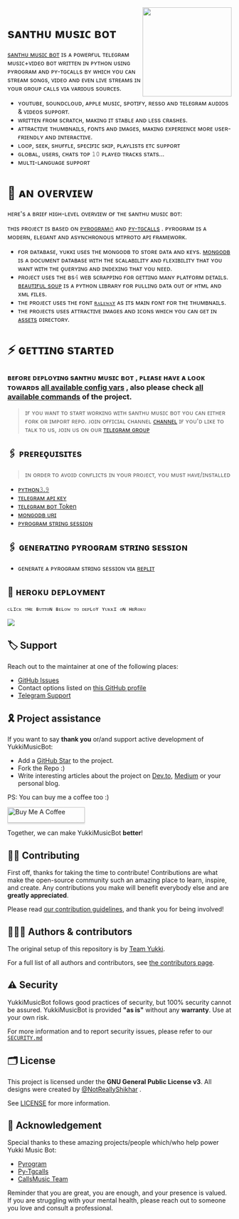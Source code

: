   <img src="https://telegra.ph/file/52771fab9aa447154ecfd.jpg" align="right" width="200" height="200"/>

# sᴀɴᴛʜᴜ ᴍᴜsɪᴄ ʙᴏᴛ


 
[sᴀɴᴛʜᴜ ᴍᴜsɪᴄ ʙᴏᴛ](https://github.com/Podilisanthosh/YukkiMusicBot?organization=Podilisanthosh&organization=Podilisanthosh) ɪs ᴀ ᴘᴏᴡᴇʀғᴜʟ ᴛᴇʟᴇɢʀᴀᴍ ᴍᴜsɪᴄ+ᴠɪᴅᴇᴏ ʙᴏᴛ ᴡʀɪᴛᴛᴇɴ ɪɴ ᴘʏᴛʜᴏɴ ᴜsɪɴɢ ᴘʏʀᴏɢʀᴀᴍ ᴀɴᴅ ᴘʏ-ᴛɢᴄᴀʟʟs ʙʏ ᴡʜɪᴄʜ ʏᴏᴜ ᴄᴀɴ sᴛʀᴇᴀᴍ sᴏɴɢs, ᴠɪᴅᴇᴏ ᴀɴᴅ ᴇᴠᴇɴ ʟɪᴠᴇ sᴛʀᴇᴀᴍs ɪɴ ʏᴏᴜʀ ɢʀᴏᴜᴘ ᴄᴀʟʟs ᴠɪᴀ ᴠᴀʀɪᴏᴜs sᴏᴜʀᴄᴇs.

* ʏᴏᴜᴛᴜʙᴇ, sᴏᴜɴᴅᴄʟᴏᴜᴅ, ᴀᴘᴘʟᴇ ᴍᴜsɪᴄ, sᴘᴏᴛɪғʏ, ʀᴇssᴏ ᴀɴᴅ ᴛᴇʟᴇɢʀᴀᴍ ᴀᴜᴅɪᴏs & ᴠɪᴅᴇᴏs sᴜᴘᴘᴏʀᴛ.
* ᴡʀɪᴛᴛᴇɴ ғʀᴏᴍ sᴄʀᴀᴛᴄʜ, ᴍᴀᴋɪɴɢ ɪᴛ sᴛᴀʙʟᴇ ᴀɴᴅ ʟᴇss ᴄʀᴀsʜᴇs.
* ᴀᴛᴛʀᴀᴄᴛɪᴠᴇ ᴛʜᴜᴍʙɴᴀɪʟs, ғᴏɴᴛs ᴀɴᴅ ɪᴍᴀɢᴇs,  ᴍᴀᴋɪɴɢ ᴇxᴘᴇʀɪᴇɴᴄᴇ ᴍᴏʀᴇ ᴜsᴇʀ-ғʀɪᴇɴᴅʟʏ ᴀɴᴅ ɪɴᴛᴇʀᴀᴄᴛɪᴠᴇ.
* ʟᴏᴏᴘ, sᴇᴇᴋ, sʜᴜғғʟᴇ, sᴘᴇᴄɪғɪᴄ sᴋɪᴘ, ᴘʟᴀʏʟɪsᴛs ᴇᴛᴄ sᴜᴘᴘᴏʀᴛ
* ɢʟᴏʙᴀʟ, ᴜsᴇʀs, ᴄʜᴀᴛs ᴛᴏᴘ 𝟷𝟶 ᴘʟᴀʏᴇᴅ ᴛʀᴀᴄᴋs sᴛᴀᴛs... 
* ᴍᴜʟᴛɪ-ʟᴀɴɢᴜᴀɢᴇ sᴜᴘᴘᴏʀᴛ


# 🔗 ᴀɴ ᴏᴠᴇʀᴠɪᴇᴡ

ʜᴇʀᴇ's ᴀ ʙʀɪᴇғ ʜɪɢʜ-ʟᴇᴠᴇʟ ᴏᴠᴇʀᴠɪᴇᴡ ᴏғ ᴛʜᴇ sᴀɴᴛʜᴜ ᴍᴜsɪᴄ ʙᴏᴛ:

ᴛʜɪs ᴘʀᴏᴊᴇᴄᴛ ɪs ʙᴀsᴇᴅ ᴏɴ [ᴘʏʀᴏɢʀᴀᴍ🔥](https://github.com/pyrogram) ᴀɴᴅ [ᴘʏ-ᴛɢᴄᴀʟʟs](https://github.com/pytgcalls/pytgcalls) . ᴘʏʀᴏɢʀᴀᴍ ɪs ᴀ ᴍᴏᴅᴇʀɴ, ᴇʟᴇɢᴀɴᴛ ᴀɴᴅ ᴀsʏɴᴄʜʀᴏɴᴏᴜs ᴍᴛᴘʀᴏᴛᴏ ᴀᴘɪ ғʀᴀᴍᴇᴡᴏʀᴋ.

* ғᴏʀ ᴅᴀᴛᴀʙᴀsᴇ, ʏᴜᴋᴋɪ ᴜsᴇs ᴛʜᴇ ᴍᴏɴɢᴏᴅʙ ᴛᴏ sᴛᴏʀᴇ ᴅᴀᴛᴀ ᴀɴᴅ ᴋᴇʏs. [ᴍᴏɴɢᴏᴅʙ](ʜᴛᴛᴘs://ᴡᴡᴡ.ᴍᴏɴɢᴏᴅʙ.ᴄᴏᴍ/) ɪs ᴀ ᴅᴏᴄᴜᴍᴇɴᴛ ᴅᴀᴛᴀʙᴀsᴇ ᴡɪᴛʜ ᴛʜᴇ sᴄᴀʟᴀʙɪʟɪᴛʏ ᴀɴᴅ ғʟᴇxɪʙɪʟɪᴛʏ ᴛʜᴀᴛ ʏᴏᴜ ᴡᴀɴᴛ ᴡɪᴛʜ ᴛʜᴇ ǫᴜᴇʀʏɪɴɢ ᴀɴᴅ ɪɴᴅᴇxɪɴɢ ᴛʜᴀᴛ ʏᴏᴜ ɴᴇᴇᴅ.
* ᴘʀᴏᴊᴇᴄᴛ ᴜsᴇs ᴛʜᴇ ʙs𝟺 ᴡᴇʙ sᴄʀᴀᴘᴘɪɴɢ ғᴏʀ ɢᴇᴛᴛɪɴɢ ᴍᴀɴʏ ᴘʟᴀᴛғᴏʀᴍ ᴅᴇᴛᴀɪʟs. [ʙᴇᴀᴜᴛɪғᴜʟ sᴏᴜᴘ](ʜᴛᴛᴘs://ᴡᴡᴡ.ᴄʀᴜᴍᴍʏ.ᴄᴏᴍ/sᴏғᴛᴡᴀʀᴇ/ʙᴇᴀᴜᴛɪғᴜʟsᴏᴜᴘ/ʙs𝟺/ᴅᴏᴄ/) ɪs ᴀ ᴘʏᴛʜᴏɴ ʟɪʙʀᴀʀʏ ғᴏʀ ᴘᴜʟʟɪɴɢ ᴅᴀᴛᴀ ᴏᴜᴛ ᴏғ ʜᴛᴍʟ ᴀɴᴅ xᴍʟ ғɪʟᴇs.
* ᴛʜᴇ ᴘʀᴏᴊᴇᴄᴛ ᴜsᴇs ᴛʜᴇ ғᴏɴᴛ [`ʀᴀʟᴇᴡᴀʏ`](../ᴀssᴇᴛs/ғᴏɴᴛ𝟸.ᴛᴛғ) ᴀs ɪᴛs ᴍᴀɪɴ ғᴏɴᴛ ғᴏʀ ᴛʜᴇ ᴛʜᴜᴍʙɴᴀɪʟs.
* ᴛʜᴇ ᴘʀᴏᴊᴇᴄᴛs ᴜsᴇs ᴀᴛᴛʀᴀᴄᴛɪᴠᴇ ɪᴍᴀɢᴇs ᴀɴᴅ ɪᴄᴏɴs ᴡʜɪᴄʜ ʏᴏᴜ ᴄᴀɴ ɢᴇᴛ ɪɴ [ᴀssᴇᴛs](../ᴀssᴇᴛs/) ᴅɪʀᴇᴄᴛᴏʀʏ.


# ⚡️ ɢᴇᴛᴛɪɴɢ sᴛᴀʀᴛᴇᴅ

### ʙᴇғᴏʀᴇ ᴅᴇᴘʟᴏʏɪɴɢ sᴀɴᴛʜᴜ ᴍᴜsɪᴄ ʙᴏᴛ , ᴘʟᴇᴀsᴇ ʜᴀᴠᴇ ᴀ ʟᴏᴏᴋ ᴛᴏᴡᴀʀᴅs [all available config vars](../config/README.md) , also please check [all available commands](../strings/command.yml) of the project.

> ɪғ ʏᴏᴜ ᴡᴀɴᴛ ᴛᴏ sᴛᴀʀᴛ ᴡᴏʀᴋɪɴɢ ᴡɪᴛʜ sᴀɴᴛʜᴜ ᴍᴜsɪᴄ ʙᴏᴛ ʏᴏᴜ ᴄᴀɴ ᴇɪᴛʜᴇʀ ғᴏʀᴋ ᴏʀ ɪᴍᴘᴏʀᴛ ʀᴇᴘᴏ.
> ᴊᴏɪɴ ᴏғғɪᴄɪᴀʟ ᴄʜᴀɴɴᴇʟ [ᴄʜᴀɴɴᴇʟ](https://t.me/santhubotupadates) 
> ɪғ ʏᴏᴜ'ᴅ ʟɪᴋᴇ ᴛᴏ ᴛᴀʟᴋ ᴛᴏ ᴜs, ᴊᴏɪɴ ᴜs ᴏɴ ᴏᴜʀ [ᴛᴇʟᴇɢʀᴀᴍ ɢʀᴏᴜᴘ](https://t.me/santhuvc)


## 🖇 ᴘʀᴇʀᴇǫᴜɪsɪᴛᴇs

> ɪɴ ᴏʀᴅᴇʀ ᴛᴏ ᴀᴠᴏɪᴅ ᴄᴏɴғʟɪᴄᴛs ɪɴ ʏᴏᴜʀ ᴘʀᴏᴊᴇᴄᴛ, ʏᴏᴜ ᴍᴜsᴛ ʜᴀᴠᴇ/ɪɴsᴛᴀʟʟᴇᴅ

- [ᴘʏᴛʜᴏɴ𝟹.𝟿](https://www.python.org/downloads/release/python-390/)
- [ᴛᴇʟᴇɢʀᴀᴍ ᴀᴘɪ ᴋᴇʏ](https://docs.pyrogram.org/intro/setup#api-keys)
- [ᴛᴇʟᴇɢʀᴀᴍ ʙᴏᴛ Token](https://t.me/botfather)
- [ᴍᴏɴɢᴏᴅʙ ᴜʀɪ](https://account.mongodb.com/account)
- [ᴘʏʀᴏɢʀᴀᴍ sᴛʀɪɴɢ sᴇssɪᴏɴ](https://replit.com/@ErichDaniken/Generate-Telegram-String-Session)


## 🖇 ɢᴇɴᴇʀᴀᴛɪɴɢ ᴘʏʀᴏɢʀᴀᴍ sᴛʀɪɴɢ sᴇssɪᴏɴ

- ɢᴇɴᴇʀᴀᴛᴇ ᴀ ᴘʏʀᴏɢʀᴀᴍ sᴛʀɪɴɢ sᴇssɪᴏɴ ᴠɪᴀ [ʀᴇᴘʟɪᴛ](https://replit.com/@ErichDaniken/Generate-Telegram-String-Session) 

## 🚀 ʜᴇʀᴏᴋᴜ ᴅᴇᴘʟᴏʏᴍᴇɴᴛ

<code>ᴄʟɪᴄᴋ ᴛʜᴇ ʙᴜᴛᴛᴏɴ ʙᴇʟᴏᴡ ᴛᴏ ᴅᴇᴘʟᴏʏ ʏᴜᴋᴋɪ ᴏɴ ʜᴇʀᴏᴋᴜ</code>
    



<img src="https://telegra.ph/file/6b75b57da50ef1183fcdc.jpg" align="center">


## 🏷 Support

Reach out to the maintainer at one of the following places:

- [GitHub Issues](https://github.com/TeamYukki/yukkimusicbot/issues/new?assignees=&labels=question&template=SUPPORT_QUESTION.md&title=support%3A+)
- Contact options listed on [this GitHub profile](https://github.com/TeamYukki)
- [Telegram Support](https://t.me/YukkiSupport)

## 🎗 Project assistance

If you want to say **thank you** or/and support active development of YukkiMusicBot:

- Add a [GitHub Star](https://github.com/TeamYukki/YukkiMusicBot) to the project.
- Fork the Repo :) 
- Write interesting articles about the project on [Dev.to](https://dev.to/), [Medium](https://medium.com/) or your personal blog.

PS: You can buy me a coffee too :)
<p><a href="https://www.buymeacoffee.com/notreallysy" target="_blank"><img src="https://www.buymeacoffee.com/assets/img/custom_images/orange_img.png" alt="Buy Me A Coffee" style="height: 35px !important;width: 174px !important;box-shadow: 0px 3px 2px 0px rgba(190, 190, 190, 0.5) !important;-webkit-box-shadow: 0px 3px 2px 0px rgba(190, 190, 190, 0.5) !important;" ></a></p>

Together, we can make YukkiMusicBot **better**!

## ✍🏻 Contributing

First off, thanks for taking the time to contribute! Contributions are what make the open-source community such an amazing place to learn, inspire, and create. Any contributions you make will benefit everybody else and are **greatly appreciated**.

Please read [our contribution guidelines](CONTRIBUTING.md), and thank you for being involved!

## 👨🏻‍💻 Authors & contributors

The original setup of this repository is by [Team Yukki](https://github.com/TeamYukki).

For a full list of all authors and contributors, see [the contributors page](https://github.com/TeamYukki/YukkiMusicBot/contributors).

## ⚠️ Security

YukkiMusicBot follows good practices of security, but 100% security cannot be assured. YukkiMusicBot is provided **"as is"** without any **warranty**. Use at your own risk.

For more information and to report security issues, please refer to our [`SECURITY.md`](SECURITY.md)


## 🗂 License

This project is licensed under the **GNU General Public License v3**. All designs were created by [@NotReallyShikhar](https://github.com/NotReallyShikhar) .

See [LICENSE](../LICENSE) for more information.

## 📑 Acknowledgement

Special thanks to these amazing projects/people which/who help power Yukki Music Bot:

- [Pyrogram](https://github.com/pyrogram/pyrogram)
- [Py-Tgcalls](https://github.com/pytgcalls/pytgcalls)
- [CallsMusic Team](https://github.com/Callsmusic)

Reminder that you are great, you are enough, and your presence is valued. If you are struggling with your mental health, please reach out to someone you love and consult a professional.
